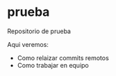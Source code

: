 prueba
======

Repositorio de prueba

Aqui veremos:
- Como relaizar commits remotos
- Como trabajar en equipo
